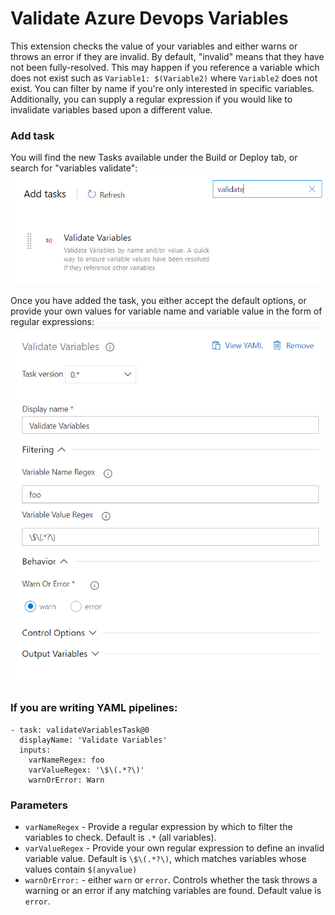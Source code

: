 
# Validate Azure Devops Variables

This extension checks the value of your variables and either warns or throws an error if they are invalid. By default, "invalid" means that they have not been fully-resolved.  This may happen if you reference a variable which does not exist such as `Variable1: $(Variable2)` where `Variable2` does not exist.  You can filter by name if you're only interested in specific variables.  Additionally, you can supply a regular expression if you would like to invalidate variables based upon a different value.


### Add task
You will find the new Tasks available under the Build or Deploy tab, or search for "variables validate":
![Add Task](overviewimages/add-task.png)

Once you have added the task, you either accept the default options, or provide your own values for variable name and variable value in the form of regular expressions:
![Configure Tasks](overviewimages/configure-task.png)

### If you are writing YAML pipelines:
```
- task: validateVariablesTask@0
  displayName: 'Validate Variables'
  inputs:
    varNameRegex: foo
    varValueRegex: '\$\(.*?\)'
    warnOrError: Warn
```    

### Parameters
- `varNameRegex` - Provide a regular expression by which to filter the variables to check. Default is `.*` (all variables).
- `varValueRegex` - Provide your own regular expression to define an invalid variable value. Default is `\$\(.*?\)`, which matches variables whose values contain `$(anyvalue)`
- `warnOrError:` - either `warn` or `error`. Controls whether the task throws a warning or an error if any matching variables are found. Default value is `error`.
